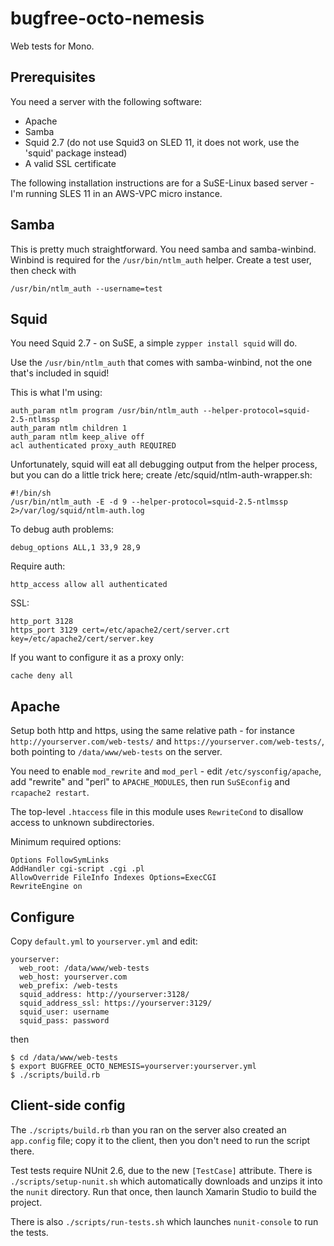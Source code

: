bugfree-octo-nemesis
====================

Web tests for Mono.

Prerequisites
-------------

You need a server with the following software:

* Apache
* Samba
* Squid 2.7 (do not use Squid3 on SLED 11, it does not work, use the 'squid' package instead)
* A valid SSL certificate

The following installation instructions are for a SuSE-Linux based server - I'm running SLES 11
in an AWS-VPC micro instance.

Samba
-----

This is pretty much straightforward.  You need samba and samba-winbind.  Winbind is required for the
`/usr/bin/ntlm_auth` helper.  Create a test user, then check with

    /usr/bin/ntlm_auth --username=test

Squid
-----

You need Squid 2.7 - on SuSE, a simple `zypper install squid` will do.

Use the `/usr/bin/ntlm_auth` that comes with samba-winbind, not the one that's included in squid!

This is what I'm using:

    auth_param ntlm program /usr/bin/ntlm_auth --helper-protocol=squid-2.5-ntlmssp
    auth_param ntlm children 1
    auth_param ntlm keep_alive off
    acl authenticated proxy_auth REQUIRED

Unfortunately, squid will eat all debugging output from the helper process, but you can do a little trick
here; create /etc/squid/ntlm-auth-wrapper.sh:

    #!/bin/sh
    /usr/bin/ntlm_auth -E -d 9 --helper-protocol=squid-2.5-ntlmssp 2>/var/log/squid/ntlm-auth.log

To debug auth problems:

    debug_options ALL,1 33,9 28,9

Require auth:

    http_access allow all authenticated

SSL:

    http_port 3128
    https_port 3129 cert=/etc/apache2/cert/server.crt key=/etc/apache2/cert/server.key

If you want to configure it as a proxy only:

    cache deny all
    
Apache
------

Setup both http and https, using the same relative path - for instance `http://yourserver.com/web-tests/`
and `https://yourserver.com/web-tests/`, both pointing to `/data/www/web-tests` on the server.

You need to enable `mod_rewrite` and `mod_perl` - edit `/etc/sysconfig/apache`, add "rewrite" and "perl" to
`APACHE_MODULES`, then run `SuSEconfig` and `rcapache2 restart`.

The top-level `.htaccess` file in this module uses `RewriteCond` to disallow access to unknown subdirectories.

Minimum required options:

    Options FollowSymLinks
    AddHandler cgi-script .cgi .pl
    AllowOverride FileInfo Indexes Options=ExecCGI
    RewriteEngine on

Configure
---------

Copy `default.yml` to `yourserver.yml` and edit:

    yourserver:
      web_root: /data/www/web-tests
      web_host: yourserver.com
      web_prefix: /web-tests
      squid_address: http://yourserver:3128/
      squid_address_ssl: https://yourserver:3129/
      squid_user: username
      squid_pass: password

then

    $ cd /data/www/web-tests
    $ export BUGFREE_OCTO_NEMESIS=yourserver:yourserver.yml
    $ ./scripts/build.rb

Client-side config
------------------

The `./scripts/build.rb` than you ran on the server also created an `app.config` file; copy it to the
client, then you don't need to run the script there.

Test tests require NUnit 2.6, due to the new `[TestCase]` attribute.  There is `./scripts/setup-nunit.sh`
which automatically downloads and unzips it into the `nunit` directory.  Run that once, then launch
Xamarin Studio to build the project.

There is also `./scripts/run-tests.sh` which launches `nunit-console` to run the tests.
